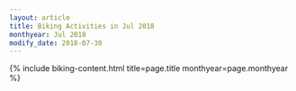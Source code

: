 ```yaml
---
layout: article
title: Biking Activities in Jul 2018
monthyear: Jul 2018
modify_date: 2018-07-30     
---
```


{% include biking-content.html title=page.title monthyear=page.monthyear %}
